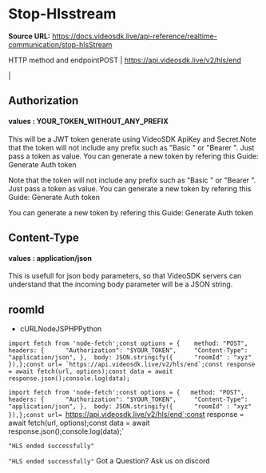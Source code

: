 # Stop-Hlsstream

**Source URL:** https://docs.videosdk.live/api-reference/realtime-communication/stop-hlsStream

HTTP method and endpointPOST | https://api.videosdk.live/v2/hls/end

|

## Authorization

#### values  :    YOUR_TOKEN_WITHOUT_ANY_PREFIX

This will be a JWT token generate using VideoSDK ApiKey and Secret.Note that the token will not include any prefix such as "Basic " or "Bearer ". Just pass a token as value. You can generate a new token by refering this Guide: Generate Auth token

Note that the token will not include any prefix such as "Basic " or "Bearer ". Just pass a token as value. You can generate a new token by refering this Guide: Generate Auth token

You can generate a new token by refering this Guide: Generate Auth token

## Content-Type

#### values  :    application/json

This is usefull for json body parameters, so that VideoSDK servers can understand that the incoming body parameter will be a JSON string.

## roomId

- cURLNodeJSPHPPython

```
import fetch from 'node-fetch';const options = {	method: "POST",	headers: {		"Authorization": "$YOUR_TOKEN",		"Content-Type": "application/json",	},	body: JSON.stringify({		"roomId" : "xyz"	}),};const url= `https://api.videosdk.live/v2/hls/end`;const response = await fetch(url, options);const data = await response.json();console.log(data);
```

`import fetch from 'node-fetch';const options = {	method: "POST",	headers: {		"Authorization": "$YOUR_TOKEN",		"Content-Type": "application/json",	},	body: JSON.stringify({		"roomId" : "xyz"	}),};const url= `https://api.videosdk.live/v2/hls/end`;const response = await fetch(url, options);const data = await response.json();console.log(data);`
```
"HLS ended successfully"
```

`"HLS ended successfully"`
Got a Question? Ask us on discord
